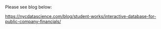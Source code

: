 Please see blog below:

https://nycdatascience.com/blog/student-works/interactive-database-for-public-company-financials/
